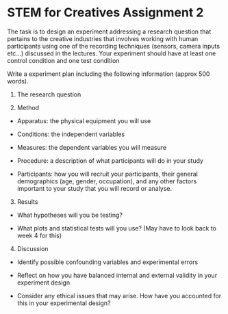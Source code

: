 # STEM for Creatives Assignment 2

The task is to design an experiment addressing a research question that pertains to the creative industries that involves working with human participants using one of the recording techniques (sensors, camera inputs etc…) discussed in the lectures. Your experiment should have at least one control condition and one test condition

Write a experiment plan including the following information (approx 500 words).

1. The research question

2. Method
  
* Apparatus: the physical equipment you will use
  
* Conditions: the independent variables
  
* Measures: the dependent variables you will measure
  
* Procedure: a description of what participants will do in your study

* Participants: how you will recruit your participants, their general demographics (age, gender, occupation), and any other factors important to your study that you will record or analyse.


3. Results
 * What hypotheses will you be testing?
 
 * What plots and statistical tests will you use? (May have to look back to week 4 for this)

4. Discussion
 * Identify possible confounding variables and experimental errors
 
 * Reflect on how you have balanced internal and external validity in your experiment design
 
 * Consider any ethical issues that may arise. How have you accounted for this in your experimental design?
 